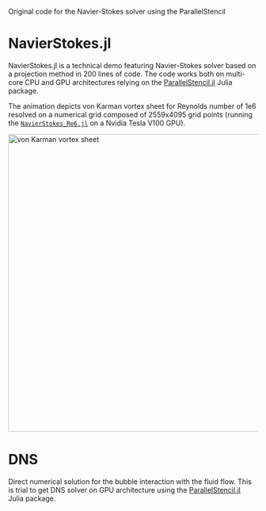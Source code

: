 Original code for the Navier-Stokes solver using the ParallelStencil

# NavierStokes.jl

NavierStokes.jl is a technical demo featuring Navier-Stokes solver based on a projection method in 200 lines of code. The code works both on multi-core CPU and GPU architectures relying on the [ParallelStencil.jl](https://github.com/omlins/ParallelStencil.jl) Julia package. 

The animation depicts von Karman vortex sheet for Reynolds number of 1e6 resolved on a numerical grid composed of 2559x4095 grid points (running the [`NavierStokes_Re6.jl`](scripts/NavierStokes_Re6.jl) on a Nvidia Tesla V100 GPU).

<img src="./vis/anim/ns_re1e6_2559x4095_small.gif" alt="von Karman vortex sheet" width="600">

# DNS
Direct numerical solution for the bubble interaction with the fluid flow. This is trial to get DNS solver on GPU architecture using the [ParallelStencil.jl](https://github.com/omlins/ParallelStencil.jl) Julia package.

